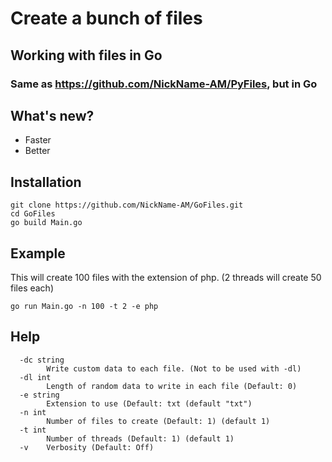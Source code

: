 # Create a bunch of files

## Working with files in Go
### Same as https://github.com/NickName-AM/PyFiles, but in Go


## What's new?
- Faster
- Better

## Installation
```
git clone https://github.com/NickName-AM/GoFiles.git
cd GoFiles
go build Main.go
```

## Example
This will create 100 files with the extension of php. (2 threads will create 50 files each)
```
go run Main.go -n 100 -t 2 -e php
```

## Help
```
  -dc string
        Write custom data to each file. (Not to be used with -dl)
  -dl int
        Length of random data to write in each file (Default: 0)
  -e string
        Extension to use (Default: txt (default "txt")
  -n int
        Number of files to create (Default: 1) (default 1)
  -t int
        Number of threads (Default: 1) (default 1)
  -v    Verbosity (Default: Off)
```